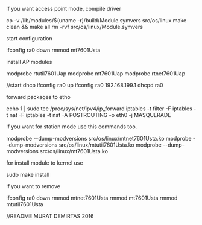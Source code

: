 
if you want access point mode, compile driver

cp -v /lib/modules/$(uname -r)/build/Module.symvers src/os/linux
make clean && make all 
rm -rvf src/os/linux/Module.symvers


start configuration

ifconfig ra0 down
rmmod mt7601Usta

install AP modules

modprobe rtutil7601Uap
modprobe mt7601Uap
modprobe rtnet7601Uap

//start dhcp
ifconfig ra0 up
ifconfig ra0 192.168.199.1
dhcpd ra0

forward packages to etho

echo 1 | sudo tee /proc/sys/net/ipv4/ip_forward
iptables -t filter -F
iptables -t nat -F
iptables -t nat -A POSTROUTING -o eth0 -j MASQUERADE




if you want for station mode use this commands too.

modprobe --dump-modversions src/os/linux/mtnet7601Usta.ko
modprobe --dump-modversions src/os/linux/mtutil7601Usta.ko
modprobe --dump-modversions src/os/linux/mt7601Usta.ko


for install module to kernel use

sudo make install

if you want to remove 

ifconfig ra0 down
rmmod mtnet7601Usta
rmmod mt7601Usta
rmmod mtutil7601Usta




//README
MURAT DEMIRTAS 2016

